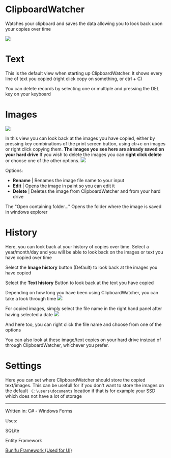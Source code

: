 # ClipboardWatcher
Watches your clipboard and saves the data allowing you to look back upon your copies over time

![](https://i.imgur.com/Z8zWm65.png)

# Text
This is the default view when starting up ClipboardWatcher. It shows every line of text you copied (right click copy on something, or ctrl + C)

You can delete records by selecting one or multiple and pressing the DEL key on your keyboard
# Images
![](https://i.imgur.com/37kb1sy.png)

In this view you can look back at the images you have copied, either by pressing key combinations of the print screen button, using ctr+c on images or right click copying them. **The images you see here are already saved on your hard drive** If you wish to delete the images you can **right click delete** or choose one of the other options.
![](https://i.imgur.com/Xtm0QyE.png)

Options:
* **Rename**  | Renames the image file name to your input
* **Edit**    | Opens the image in paint so you can edit it
* **Delete**  | Deletes the image from ClipboardWatcher and from your hard drive

The "Open containing folder..." Opens the folder where the image is saved in windows explorer

# History
Here, you can look back at your history of copies over time. Select a year/month/day and you will be able to look back on the images or text you have copied over time

Select the **Image history** button (Default) to look back at the images you have copied

Select the **Text history** Button to look back at the text you have copied

Depending on how long you have been using ClipboardWatcher, you can take a look through time
![](https://i.imgur.com/QXzRKCY.png)

For copied images, simply select the file name in the right hand panel after having selected a date
![](https://i.imgur.com/WZnHmBT.png)

And here too, you can right click the file name and choose from one of the options

You can also look at these image/text copies on your hard drive instead of through ClipboardWatcher, whichever you prefer.

# Settings

Here you can set where ClipboardWatcher should store the copied text/images. This can be usefull for if you don't want to store the images on the default ``` C:\users\documents``` location if that is for example your SSD which does not have a lot of storage

------------------------
Written in: C# - Windows Forms

Uses: 

SQLite

Entity Framework

[Bunifu Framework (Used for UI)](https://bunifuframework.com/)
